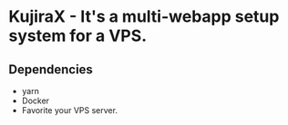 # KujiraX - It's a multi-webapp setup system for a VPS.

## Dependencies

* yarn
* Docker
* Favorite your VPS server.
